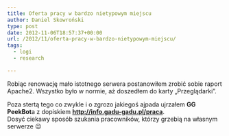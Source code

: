 ```yaml
---
title: Oferta pracy w bardzo nietypowym miejscu
author: Daniel Skowroński
type: post
date: 2012-11-06T18:57:37+00:00
url: /2012/11/oferta-pracy-w-bardzo-nietypowym-miejscu/
tags:
  - logi
  - research

---
```

Robiąc renowację mało istotnego serwera postanowiłem zrobić sobie raport Apache2. Wszystko było w normie, aż doszedłem do karty &#8222;Przeglądarki&#8221;.

Poza stertą tego co zwykle i o zgrozo jakiegoś ajpada ujrzałem **GG PeekBot**a z dopiskiem **http://info.gadu-gadu.pl/praca**.  
Dosyć ciekawy sposób szukania pracowników, którzy grzebią na własnym serwerze 😉